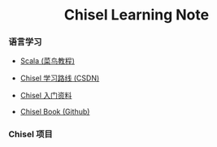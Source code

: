 <h1 align="center">Chisel Learning Note </h1>

<h3>语言学习</h3>

- [Scala (菜鸟教程)](https://www.runoob.com/scala/scala-tutorial.html)

- [Chisel 学习路线 (CSDN)](https://blog.csdn.net/qq_34291505/article/details/86744581)

- [Chisel 入门资料](https://zhuanlan.zhihu.com/p/98097268)

- [Chisel Book (Github)](https://github.com/schoeberl/chisel-book/wiki)

<h3>Chisel 项目</h3>
